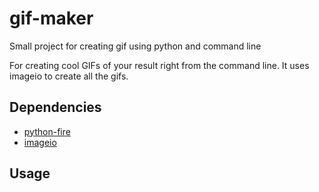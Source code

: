 # gif-maker
Small project for creating gif using python and command line

For creating cool GIFs of your result right from the command line.
It uses imageio to create all the gifs. 

## Dependencies
- [python-fire](https://github.com/google/python-fire)
- [imageio](https://imageio.readthedocs.io/en/stable/)

## Usage


